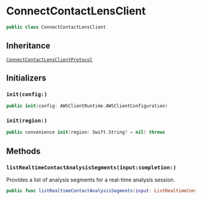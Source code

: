 # ConnectContactLensClient

``` swift
public class ConnectContactLensClient 
```

## Inheritance

[`ConnectContactLensClientProtocol`](/aws-sdk-swift/reference/0.x/AWSConnectContactLens/ConnectContactLensClientProtocol)

## Initializers

### `init(config:)`

``` swift
public init(config: AWSClientRuntime.AWSClientConfiguration) 
```

### `init(region:)`

``` swift
public convenience init(region: Swift.String? = nil) throws 
```

## Methods

### `listRealtimeContactAnalysisSegments(input:completion:)`

Provides a list of analysis segments for a real-time analysis session.

``` swift
public func listRealtimeContactAnalysisSegments(input: ListRealtimeContactAnalysisSegmentsInput, completion: @escaping (ClientRuntime.SdkResult<ListRealtimeContactAnalysisSegmentsOutputResponse, ListRealtimeContactAnalysisSegmentsOutputError>) -> Void)
```
